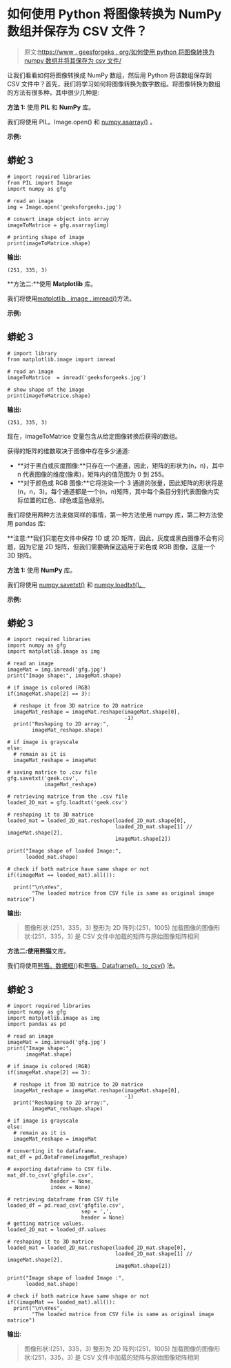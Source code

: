 # 如何使用 Python 将图像转换为 NumPy 数组并保存为 CSV 文件？

> 原文:[https://www . geesforgeks . org/如何使用 python 将图像转换为 numpy 数组并将其保存为 csv 文件/](https://www.geeksforgeeks.org/how-to-convert-an-image-to-numpy-array-and-saveit-to-csv-file-using-python/)

让我们看看如何将图像转换成 NumPy 数组，然后用 Python 将该数组保存到 CSV 文件中？首先，我们将学习如何将图像转换为数字数组。将图像转换为数组的方法有很多种，其中很少几种是:

**方法 1:** 使用 **PIL** 和 **NumPy** 库。

我们将使用 PIL。Image.open() 和 [numpy.asarray()](https://www.geeksforgeeks.org/numpy-asarray-in-python/) 。

**示例:**

## 蟒蛇 3

```
# import required libraries
from PIL import Image
import numpy as gfg

# read an image
img = Image.open('geeksforgeeks.jpg')

# convert image object into array
imageToMatrice = gfg.asarray(img)

# printing shape of image
print(imageToMatrice.shape)
```

**输出:**

```
(251, 335, 3)
```

**方法二:**使用 **Matplotlib** 库。

我们将使用[matplotlib . image . imread()](https://www.geeksforgeeks.org/working-with-images-in-python-using-matplotlib/)方法。

**示例:**

## 蟒蛇 3

```
# import library
from matplotlib.image import imread

# read an image
imageToMatrice  = imread('geeksforgeeks.jpg')

# show shape of the image
print(imageToMatrice.shape)
```

**输出:**

```
(251, 335, 3)
```

现在，imageToMatrice 变量包含从给定图像转换后获得的数组。

获得的矩阵的维数取决于图像中存在多少通道:

*   **对于黑白或灰度图像:**只存在一个通道，因此，矩阵的形状为(n，n)，其中 n 代表图像的维度(像素)，矩阵内的值范围为 0 到 255。
*   **对于颜色或 RGB 图像:**它将渲染一个 3 通道的张量，因此矩阵的形状将是(n，n，3)。每个通道都是一个(n，n)矩阵，其中每个条目分别代表图像内实际位置的红色、绿色或蓝色级别。

我们将使用两种方法来做同样的事情，第一种方法使用 numpy 库，第二种方法使用 pandas 库:

**注意:**我们只能在文件中保存 1D 或 2D 矩阵，因此，灰度或黑白图像不会有问题，因为它是 2D 矩阵，但我们需要确保这适用于彩色或 RGB 图像，这是一个 3D 矩阵。

**方法 1:** 使用 **NumPy** 库。

我们将使用 [numpy.savetxt()](https://numpy.org/doc/stable/reference/generated/numpy.savetxt.html) 和 [numpy.loadtxt()。](https://numpy.org/doc/stable/reference/generated/numpy.loadtxt.html#numpy.loadtxt)

**示例:**

## 蟒蛇 3

```
# import required libraries
import numpy as gfg
import matplotlib.image as img

# read an image
imageMat = img.imread('gfg.jpg')
print("Image shape:", imageMat.shape)

# if image is colored (RGB)
if(imageMat.shape[2] == 3):

  # reshape it from 3D matrice to 2D matrice
  imageMat_reshape = imageMat.reshape(imageMat.shape[0],
                                      -1)
  print("Reshaping to 2D array:",
        imageMat_reshape.shape)

# if image is grayscale
else:
  # remain as it is
  imageMat_reshape = imageMat

# saving matrice to .csv file
gfg.savetxt('geek.csv',
            imageMat_reshape)

# retrieving matrice from the .csv file
loaded_2D_mat = gfg.loadtxt('geek.csv')

# reshaping it to 3D matrice
loaded_mat = loaded_2D_mat.reshape(loaded_2D_mat.shape[0],
                                   loaded_2D_mat.shape[1] // imageMat.shape[2],
                                   imageMat.shape[2])

print("Image shape of loaded Image:",
      loaded_mat.shape)

# check if both matrice have same shape or not
if((imageMat == loaded_mat).all()):

  print("\n\nYes",
        "The loaded matrice from CSV file is same as original image matrice")
```

**输出:**

> 图像形状:(251，335，3)
> 整形为 2D 阵列:(251，1005)
> 加载图像的图像形状:(251，335，3)
> 是 CSV 文件中加载的矩阵与原始图像矩阵相同

**方法二:**使用**熊猫**文库。

我们将使用[熊猫。数据框(](https://www.geeksforgeeks.org/python-pandas-dataframe/))和[熊猫。Dataframe()。to_csv()](https://www.geeksforgeeks.org/saving-a-pandas-dataframe-as-a-csv/) 法。

## 蟒蛇 3

```
# import required libraries
import numpy as gfg
import matplotlib.image as img
import pandas as pd

# read an image
imageMat = img.imread('gfg.jpg')
print("Image shape:",
      imageMat.shape)

# if image is colored (RGB)
if(imageMat.shape[2] == 3):

  # reshape it from 3D matrice to 2D matrice
  imageMat_reshape = imageMat.reshape(imageMat.shape[0],
                                      -1)
  print("Reshaping to 2D array:",
        imageMat_reshape.shape)

# if image is grayscale
else:
  # remain as it is
  imageMat_reshape = imageMat

# converting it to dataframe.
mat_df = pd.DataFrame(imageMat_reshape)

# exporting dataframe to CSV file.
mat_df.to_csv('gfgfile.csv',
              header = None,
              index = None)

# retrieving dataframe from CSV file
loaded_df = pd.read_csv('gfgfile.csv',
                        sep = ',',
                        header = None)
# getting matrice values.
loaded_2D_mat = loaded_df.values

# reshaping it to 3D matrice
loaded_mat = loaded_2D_mat.reshape(loaded_2D_mat.shape[0],
                                   loaded_2D_mat.shape[1] // imageMat.shape[2],
                                   imageMat.shape[2])

print("Image shape of loaded Image :",
      loaded_mat.shape)

# check if both matrice have same shape or not
if((imageMat == loaded_mat).all()):
  print("\n\nYes",
        "The loaded matrice from CSV file is same as original image matrice")
```

**输出:**

> 图像形状:(251，335，3)
> 整形为 2D 阵列:(251，1005)
> 加载图像的图像形状:(251，335，3)
> 是 CSV 文件中加载的矩阵与原始图像矩阵相同